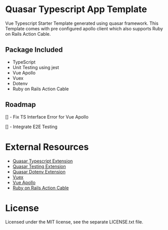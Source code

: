 # Quasar Typescript App Template

Vue Typescript Starter Template generated using quasar framework.
This Template comes with pre configured apollo client which also supports
Ruby on Rails Action Cable.


## Package Included

- TypeScript
- Unit Testing using jest
- Vue Apollo
- Vuex
- Dotenv
- Ruby on Rails Action Cable


## Roadmap

[] - Fix TS Interface Error for Vue Apollo

[] - Integrate E2E Testing


# External Resources

- [Quasar Typescript Extension](https://github.com/quasarframework/app-extension-typescript)
- [Quasar Testing Extension](https://github.com/quasarframework/quasar-testing)
- [Quasar Dotenv Extension](https://github.com/quasarframework/app-extension-dotenv)
- [Vuex](https://vuex.vuejs.org/)
- [Vue Apollo](https://github.com/Akryum/vue-apollo)
- [Ruby on Rails Action Cable](https://www.npmjs.com/package/actioncable)


# License

Licensed under the MIT license, see the separate LICENSE.txt file.
